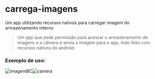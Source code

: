 # carrega-imagens
Um app utilizando recursos nativos para carregar imagem do armazenamento interno 


> Um app que pede permissão para acessar o armazenamento de imagens e a câmera e envia a imagem para o app, todo feito com recursos nativos do android.


### Exemplo de uso:

![imagemBC](https://user-images.githubusercontent.com/82918016/181051583-1032c931-67b7-46db-8a61-adce34a7bf12.gif)![camera](https://user-images.githubusercontent.com/82918016/181083467-fbafba95-f992-438e-96e7-27bc11ed6d9e.gif)




